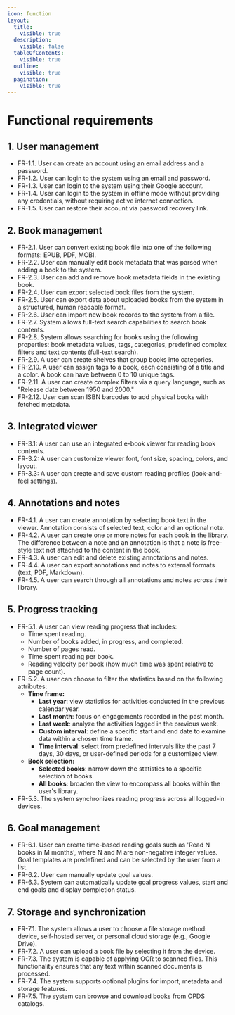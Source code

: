 ```yaml
---
icon: function
layout:
  title:
    visible: true
  description:
    visible: false
  tableOfContents:
    visible: true
  outline:
    visible: true
  pagination:
    visible: true
---
```


# Functional requirements

## 1. User management

* FR-1.1. User can create an account using an email address and a password.
* FR-1.2. User can login to the system using an email and password.
* FR-1.3. User can login to the system using their Google account.
* FR-1.4. User can login to the system in offline mode without providing any credentials, without requiring active internet connection.
* FR-1.5. User can restore their account via password recovery link.

## 2. Book management

* FR-2.1. User can convert existing book file into one of the following formats: EPUB, PDF, MOBI.
* FR-2.2. User can manually edit book metadata that was parsed when adding a book to the system.
* FR-2.3. User can add and remove book metadata fields in the existing book.
* FR-2.4. User can export selected book files from the system.
* FR-2.5. User can export data about uploaded books from the system in a structured, human readable format.
* FR-2.6. User can import new book records to the system from a file.
* FR-2.7. System allows full-text search capabilities to search book contents.
* FR-2.8. System allows searching for books using the following properties: book metadata values, tags, categories, predefined complex filters and text contents (full-text search).
* FR-2.9. A user can create shelves that group books into categories.
* FR-2.10. A user can assign tags to a book, each consisting of a title and a color. A book can have between 0 to 10 unique tags.
* FR-2.11. A user can create complex filters via a query language, such as "Release date between 1950 and 2000."
* FR-2.12. User can scan ISBN barcodes to add physical books with fetched metadata.

## 3. Integrated viewer

* FR-3.1: A user can use an integrated e-book viewer for reading book contents.
* FR-3.2: A user can customize viewer font, font size, spacing, colors, and layout.
* FR-3.3: A user can create and save custom reading profiles (look-and-feel settings).

## 4. Annotations and notes

* FR-4.1. A user can create annotation by selecting book text in the viewer. Annotation consists of selected text, color and an optional note.
* FR-4.2. A user can create one or more notes for each book in the library. The difference between a note and an annotation is that a note is free-style text not attached to the content in the book.
* FR-4.3. A user can edit and delete existing annotations and notes.
* FR-4.4. A user can export annotations and notes to external formats (text, PDF, Markdown).
* FR-4.5. A user can search through all annotations and notes across their library.

## 5. Progress tracking

* FR-5.1. A user can view reading progress that includes:
  * Time spent reading.
  * Number of books added, in progress, and completed.
  * Number of pages read.
  * Time spent reading per book.
  * Reading velocity per book (how much time was spent relative to page count).
* FR-5.2. A user can choose to filter the statistics based on the following attributes:
  * **Time frame:**
    * **Last year**: view statistics for activities conducted in the previous calendar year.
    * **Last month**: focus on engagements recorded in the past month.
    * **Last week**: analyze the activities logged in the previous week.
    * **Custom interval**: define a specific start and end date to examine data within a chosen time frame.
    * **Time interval**: select from predefined intervals like the past 7 days, 30 days, or user-defined periods for a customized view.
  * **Book selection:**
    * **Selected books**: narrow down the statistics to a specific selection of books.
    * **All books**: broaden the view to encompass all books within the user's library.
* FR-5.3. The system synchronizes reading progress across all logged-in devices.

## 6. Goal management

* FR-6.1. User can create time-based reading goals such as 'Read N books in M months', where N and M are non-negative integer values. Goal templates are predefined and can be selected by the user from a list.
* FR-6.2. User can manually update goal values.
* FR-6.3. System can automatically update goal progress values, start and end goals and display completion status.

## 7. Storage and synchronization

* FR-7.1. The system allows a user to choose a file storage method: device, self-hosted server, or personal cloud storage (e.g., Google Drive).
* FR-7.2. A user can upload a book file by selecting it from the device.
* FR-7.3. The system is capable of applying OCR to scanned files. This functionality ensures that any text within scanned documents is processed.
* FR-7.4. The system supports optional plugins for import, metadata and storage features.
* FR-7.5. The system can browse and download books from OPDS catalogs.

